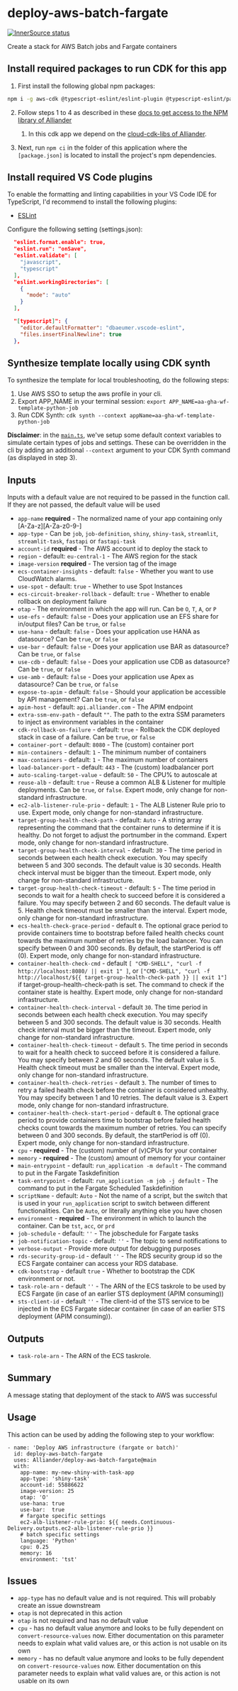 # deploy-aws-batch-fargate

[![InnerSource status](https://innersource.cf.alliander.com/api/badge/@Alliander/deploy-aws-batch-fargate)](https://innersource.cf.alliander.com)

Create a stack for AWS Batch jobs and Fargate containers

## Install required packages to run CDK for this app

1. First install the following global npm packages:
```bash
npm i -g aws-cdk @typescript-eslint/eslint-plugin @typescript-eslint/parser eslint jest ts-node typescript
```
2. Follow steps 1 to 4 as described in these [docs to get access to the NPM library of Alliander](https://alliander.atlassian.net/wiki/spaces/CLOUD/pages/2512454472/Alliander+NPM+packages+gebruiken)
   1. In this cdk app we depend on the [cloud-cdk-libs of Alliander](https://github.com/Alliander/cloud-cdk-libs).

3. Next, run `npm ci` in the folder of this application where the `[package.json]` is located to install the project's npm dependencies.

## Install required VS Code plugins

To enable the formatting and linting capabilities in your VS Code IDE for TypeScript, I'd recommend to install the following plugins:

- [ESLint](https://marketplace.visualstudio.com/items?itemName=dbaeumer.vscode-eslint)

Configure the following setting (settings.json):

```json
  "eslint.format.enable": true,
  "eslint.run": "onSave",
  "eslint.validate": [
    "javascript",
    "typescript"
  ],
  "eslint.workingDirectories": [
    {
      "mode": "auto"
    }
  ],

  "[typescript]": {
    "editor.defaultFormatter": "dbaeumer.vscode-eslint",
    "files.insertFinalNewline": true
  },
```

## Synthesize template locally using CDK synth

To synthesize the template for local troubleshooting, do the following steps:

1. Use AWS SSO to setup the aws profile in your cli.
2. Export APP_NAME in your terminal session: `export APP_NAME=aa-gha-wf-template-python-job`
3. Run CDK Synth: `cdk synth --context appName=aa-gha-wf-template-python-job`

**Disclaimer**: in the [`main.ts`](main.ts), we've setup some default context variables to simulate certain types of jobs and settings. These can be overridden in the cli by adding an additional `--context` argument to your CDK Synth command (as displayed in step 3).

## Inputs
Inputs with a default value are not required to be passed in the function call. If they are not passed, the default value will be used
- `app-name` __required__ - The normalized name of your app containing only [A-Za-z][A-Za-z0-9-]
- `app-type` - Can be `job`, `job-definition`, `shiny`, `shiny-task`, `streamlit`, `streamlit-task`, `fastapi` or `fastapi-task`
- `account-id` __required__ - The AWS account id to deploy the stack to
- `region` - default: `eu-central-1` - The AWS region for the stack
- `image-version` __required__ - The version tag of the image
- `ecs-container-insights` - default: `false` - Whether you want to use CloudWatch alarms.
- `use-spot` - default: `true` - Whether to use Spot Instances
- `ecs-circuit-breaker-rollback` - default: `true` - Whether to enable rollback on deployment failure
- `otap` - The environment in which the app will run. Can be `O`, `T`, `A`, or `P`
- `use-efs` - default: `false` - Does your application use an EFS share for in/output files? Can be `true`, or `false`
- `use-hana` - default: `false` - Does your application use HANA as datasource? Can be `true`, or `false`
- `use-bar` - default: `false` - Does your application use BAR as datasource? Can be `true`, or `false`
- `use-cdb` - default: `false` - Does your application use CDB as datasource? Can be `true`, or `false`
- `use-amb` - default: `false` - Does your application use Apex as datasource? Can be `true`, or `false`
- `expose-to-apim` - default: `false` - Should your application be accessible by API management? Can be `true`, or `false`
- `apim-host` - default: `api.alliander.com` - The APIM endpoint
- `extra-ssm-env-path` - default `""`. The path to the extra SSM parameters to inject as environment variables in the container
- `cdk-rollback-on-failure` - default: `true` - Rollback the CDK deployed stack in case of a failure. Can be `true`, or `false`
- `container-port` - default: `8080` - The (custom) container port
- `min-containers` - default: `1` - The minimum number of containers
- `max-containers` - default: `1` - The maximum number of containers
- `load-balancer-port` - default: `443` - The (custom) loadbalancer port
- `auto-scaling-target-value` - default: `50` - The CPU% to autoscale at
- `reuse-alb` - default: `true` - Reuse a common ALB & Listener for multiple deployments. Can be `true`, or `false`. Expert mode, only change for non-standard infrastructure.
- `ec2-alb-listener-rule-prio` - default: `1` - The ALB Listener Rule prio to use. Expert mode, only change for non-standard infrastructure.
- `target-group-health-check-path` - default: `Auto` - A string array representing the command that the container runs to determine if it is healthy. Do not forget to adjust the portnumber in the command. Expert mode, only change for non-standard infrastructure.
- `target-group-health-check-interval` - default: `30` - The time period in seconds between each health check execution. You may specify between 5 and 300 seconds. The default value is 30 seconds. Health check interval must be bigger than the timeout. Expert mode, only change for non-standard infrastructure.
- `target-group-health-check-timeout` - default: `5` - The time period in seconds to wait for a health check to succeed before it is considered a failure. You may specify between 2 and 60 seconds. The default value is 5. Health check timeout must be smaller than the interval. Expert mode, only change for non-standard infrastructure.
- `ecs-health-check-grace-period` - default `0`. The optional grace period to provide containers time to bootstrap before failed health checks count towards the maximum number of retries by the load balancer. You can specify between 0 and 300 seconds. By default, the startPeriod is off (0). Expert mode, only change for non-standard infrastructure.
- `container-health-check-cmd` - default `[ "CMD-SHELL", "curl -f http://localhost:8080/ || exit 1" ]`, or `["CMD-SHELL", "curl -f http://localhost/${{ target-group-health-check-path }} || exit 1"]` if target-group-health-check-path is set. The command to check if the container state is healthy. Expert mode, only change for non-standard infrastructure.
- `container-health-check-interval` - default `30`. The time period in seconds between each health check execution. You may specify between 5 and 300 seconds. The default value is 30 seconds. Health check interval must be bigger than the timeout. Expert mode, only change for non-standard infrastructure.
- `container-health-check-timeout` - default `5`. The time period in seconds to wait for a health check to succeed before it is considered a failure. You may specify between 2 and 60 seconds. The default value is 5. Health check timeout must be smaller than the interval. Expert mode, only change for non-standard infrastructure.
- `container-health-check-retries` - default `3`. The number of times to retry a failed health check before the container is considered unhealthy. You may specify between 1 and 10 retries. The default value is 3. Expert mode, only change for non-standard infrastructure.
- `container-health-check-start-period` - default `0`. The optional grace period to provide containers time to bootstrap before failed health checks count towards the maximum number of retries. You can specify between 0 and 300 seconds. By default, the startPeriod is off (0). Expert mode, only change for non-standard infrastructure.
- `cpu` - __required__ - The (custom) number of (v)CPUs for your container
- `memory` - __required__ - The (custom) amount of memory for your container
- `main-entrypoint` - default: `run_application -m default` - The command to put in the Fargate Taskdefinition
- `task-entrypoint` - default: `run_application -m job -j default` - The command to put in the Fargate Scheduled Taskdefinition
- `scriptName` - default: `Auto` - Not the name of a script, but the switch that is used in your `run_application` script to switch between different functionalities. Can be `Auto`, or literally anything else you have chosen
- `environment` - __required__ - The environment in which to launch the container. Can be `tst`, `acc`, or `prd`
- `job-schedule` - default: `''` - The jobschedule for Fargate tasks
- `job-notification-topic` - default: `''` - The topic to send notifications to
- `verbose-output` - Provide more output for debugging purposes
- `rds-security-group-id` - default `''` - The RDS security group id so the ECS Fargate container can access your RDS database.
- `cdk-bootstrap` - default `true` - Whether to bootstrap the CDK environment or not.
- `task-role-arn` - default `''` - The ARN of the ECS taskrole to be used by ECS Fargate (in case of an earlier STS deployment (APIM consuming))
- `sts-client-id` - default `''` - The client-id of the STS service to be injected in the ECS Fargate sidecar container (in case of an earlier STS deployment (APIM consuming)).

## Outputs
- `task-role-arn` - The ARN of the ECS taskrole.

## Summary
A message stating that deployment of the stack to AWS was successful

## Usage
This action can be used by adding the following step to your workflow:

```
- name: 'Deploy AWS infrastructure (fargate or batch)'
  id: deploy-aws-batch-fargate
  uses: Alliander/deploy-aws-batch-fargate@main
  with:
    app-name: my-new-shiny-with-task-app
    app-type: 'shiny-task'
    account-id: 55886622
    image-version: 25
    otap: 'O'
    use-hana: true
    use-bar:  true
    # fargate specific settings
    ec2-alb-listener-rule-prio: ${{ needs.Continuous-Delivery.outputs.ec2-alb-listener-rule-prio }}
    # batch specific settings
    language: 'Python'
    cpu: 0.25
    memory: 16
    environment: 'tst'
```

## Issues
- `app-type` has no default value and is not required. This will probably create an issue downstream
- `otap` is not deprecated in this action
- `otap` is not required and has no default value
- `cpu` - has no default value anymore and looks to be fully dependent on `convert-resource-values` now. Either documentation on this parameter needs to explain what valid values are, or this action is not usable on its own
- `memory` - has no default value anymore and looks to be fully dependent on `convert-resource-values` now. Either documentation on this parameter needs to explain what valid values are, or this action is not usable on its own
